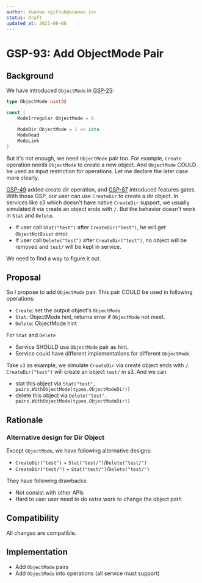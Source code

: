```yaml
---
author: Xuanwo <github@xuanwo.io>
status: draft
updated_at: 2021-06-08
---
```


# GSP-93: Add ObjectMode Pair

## Background

We have introduced `ObjectMode` in [GSP-25]:

```go
type ObjectMode uint32

const (
	ModeIrregular ObjectMode = 0

	ModeDir ObjectMode = 1 << iota
	ModeRead
	ModeLink
)
```

But it's not enough, we need `ObjectMode` pair too. For example, `Create` operation needs `ObjectMode` to create a new object. And `ObjectMode` COULD be used as input restriction for operations. Let me declare the later case more clearly.

[GSP-49] added create dir operation, and [GSP-87] introduced features gates. With those GSP, our user can use `CreateDir` to create a dir object. In services like s3 which doesn't have native `CreateDir` support, we usually simulated it via create an object ends with `/`. But the behavior doesn't work in `Stat` and `Delete`.

- If user call `Stat("test")` after `CreateDir("test")`, he will get `ObjectNotExist` error.
- If user call `Delete("test")` after `CreateDir("test")`, no object will be removed and `test/` will be kept in service.

We need to find a way to figure it out.

## Proposal

So I propose to add `ObjectMode` pair. This pair COULD be used in following operations:

- `Create`: set the output object's `ObjectMode`
- `Stat`: ObjectMode hint, returns error if `ObjectMode` not meet.
- `Delete`: ObjectMode hint

For `Stat` and `Delete`

- Service SHOULD use `ObjectMode` pair as hint.
- Service could have different implementations for different `ObjectMode`.
    
Take `s3` as example, we simulate `CreateDir` via create object ends with `/`. `CreateDir("test")` will create an object `test/` in s3. And we can 

- stat this object via `Stat("test", pairs.WithObjectMode(types.ObjectModeDir))`
- delete this object via `Delete("test", pairs.WithObjectMode(types.ObjectModeDir))`

## Rationale

### Alternative design for Dir Object

Except `ObjectMode`, we have following alternative designs:

- `CreateDir("test")` + `Stat("test/")`/`Delete("test/")`
- `CreateDir("test/")` + `Stat("test/")`/`Delete("test/")`

They have following drawbacks:

- Not consist with other APIs
- Hard to use: user need to do extra work to change the object path

## Compatibility

All changes are compatible.

## Implementation

- Add `ObjectMode` pairs
- Add `ObjectMode` into operations (all service must support)

[GSP-25]: ./25-object-mode.md
[GSP-49]: ./49-add-create-dir-operation.md
[GSP-87]: ./87-feature-gates.md